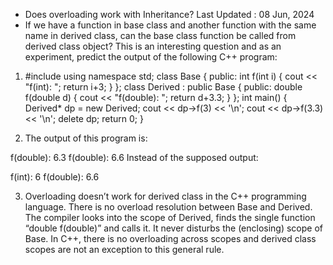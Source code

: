 * Does overloading work with Inheritance?
Last Updated : 08 Jun, 2024
* If we have a function in base class and another function with the same name in derived class, can the base class function be called from derived class object? This is an interesting question and as an experiment, predict the output of the following C++ program: 

1. #include <iostream>
using namespace std;
class Base
{
public:
	int f(int i)
	{
		cout << "f(int): ";
		return i+3;
	}
};
class Derived : public Base
{
public:
	double f(double d)
	{
		cout << "f(double): ";
		return d+3.3;
	}
};
int main()
{
	Derived* dp = new Derived;
	cout << dp->f(3) << '\n';
	cout << dp->f(3.3) << '\n';
	delete dp;
	return 0;
}

2. The output of this program is: 

f(double): 6.3
f(double): 6.6 
Instead of the supposed output: 

f(int): 6
f(double): 6.6 

3. Overloading doesn’t work for derived class in the C++ programming language. There is no overload resolution between Base and Derived. The compiler looks into the scope of Derived, finds the single function “double f(double)” and calls it. It never disturbs the (enclosing) scope of Base. In C++, there is no overloading across scopes and derived class scopes are not an exception to this general rule. 